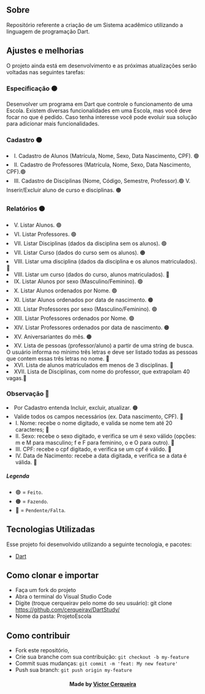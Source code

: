 <a id="about"></a>

## Sobre

   Repositório referente a criação de um Sistema acadêmico utilizando a linguagem de programação Dart.

<a id="features"></a>

## Ajustes e melhorias

O projeto ainda está em desenvolvimento e as próximas atualizações serão voltadas nas seguintes tarefas:

<h3> Especificação 🟠</h3>
     <p>  Desenvolver um programa em Dart que controle o funcionamento de uma Escola. Existem diversas funcionalidades em uma Escola, mas você deve focar no que é pedido. Caso tenha interesse você pode evoluir sua solução para adicionar mais funcionalidades. 
	<h3> Cadastro 🟠</h3>
       	<li> I. Cadastro de Alunos (Matrícula, Nome, Sexo, Data Nascimento, CPF). 🟢
        <li> II. Cadastro de Professores (Matrícula, Nome, Sexo, Data Nascimento, CPF).🟢
        <li> III. Cadastro de Disciplinas (Nome, Código, Semestre, Professor).🟢
	<li< IV. Cadastro de Curso (Nome, Matriz curricular (conjunto de disciplinas), Alunos). 🟠 
	<li> V. Inserir/Excluir aluno de curso e disciplinas. 🟠
	<h3> Relatórios 🟠</h3>
	<li> V. Listar Alunos. 🟢
        <li> VI. Listar Professores. 🟢
        <li> VII. Listar Disciplinas (dados da disciplina sem os alunos). 🟢
	<li> VII. Listar Curso (dados do curso sem os alunos). 🟠
        <li> VIII. Listar uma disciplina (dados da disciplina e os alunos matriculados). 🔴
	<li> VIII. Listar um curso (dados do curso, alunos matriculados). 🔴
        <li> IX. Listar Alunos por sexo (Masculino/Feminino). 🟢
        <li> X. Listar Alunos ordenados por Nome. 🟢
        <li> XI. Listar Alunos ordenados por data de nascimento. 🟠
        <li> XII. Listar Professores por sexo (Masculino/Feminino). 🟢
        <li> XIII. Listar Professores ordenados por Nome. 🟢
        <li> XIV. Listar Professores ordenados por data de nascimento. 🟠
	<li> XV. Aniversariantes do mês. 🟠
	<li> XV. Lista de pessoas (professor/aluno) a partir de uma string de busca. O usuário informa no mínimo três letras e deve ser listado todas as pessoas que contem essas três letras no nome. 🔴
	<li> XVI. Lista de alunos matriculados em menos de 3 disciplinas. 🔴
	<li> XVII. Lista de Disciplinas, com nome do professor, que extrapolam 40 vagas.🔴
		

<h3> Observação 🔴</h3>
  	<li> Por Cadastro entenda Incluir, excluir, atualizar. 🟠
	<li> Valide todos os campos necessários (ex. Data nascimento, CPF). 🔴
	<ul>
                <li> I.   Nome: recebe o nome digitado, e valida se nome tem até 20 caracteres; 🔴
                <li> II.  Sexo: recebe o sexo digitado, e verifica se um é sexo válido (opções: m e M para masculino; f e F para feminino, o e O para outro). 🔴
                <li> III. CPF: recebe o cpf digitado, e verifica se um cpf é válido. 🔴
                <li> IV.  Data de Nacimento: recebe a data digitada, e verifica se a data é válida. 🔴
        </ul>		


##### Legenda
- 🟢 = `Feito`.
- 🟠 = `Fazendo`.
- 🔴 = `Pendente/Falta`.

<a id="technologies-used"></a>

## Tecnologias Utilizadas

Esse projeto foi desenvolvido utilizando a seguinte tecnologia, e pacotes:

- [Dart](https://dart.dev/)

<a id="how-to-use"></a>

## Como clonar e importar

- Faça um fork do projeto
- Abra o terminal do Visual Studio Code
- Digite (troque cerqueirav pelo nome do seu usuário): git clone https://github.com/cerqueirav/DartStudy/
- Nome da pasta: ProjetoEscola

<a id="how-to-contribute"></a>

## Como contribuir

- Fork este repositório,
- Crie sua branche com sua contribuição: `git checkout -b my-feature`
- Commit suas mudanças: `git commit -m 'feat: My new feature' `
- Push sua branch: `git push origin my-feature`

<h4 align="center">
    Made by <a href="https://github.com/cerqueirav" target="_blank">Victor Cerqueira</a>
</h4>
